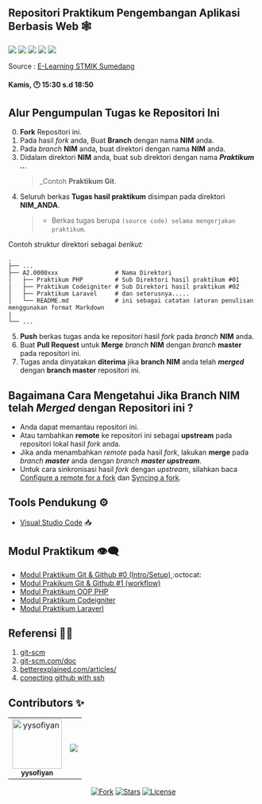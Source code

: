 
 ## Repositori Praktikum Pengembangan Aplikasi Berbasis Web 🕸

<p align="left">
<a href="#"><img src="http://hits.dwyl.com/yysofiyan/FT3109-PABWEB/PABWEB-A.svg"></a>
<a href="#"><img src="https://img.shields.io/github/issues-pr/FT3109-PABWEB/PABWEB-A?style=flat-square"></a>
<a href="#"><img src="https://img.shields.io/github/repo-size/FT3109-PABWEB/PABWEB-A?style=flat-square"></a>
<a href="#"><img src="https://img.shields.io/github/commit-activity/w/FT3109-PABWEB/PABWEB-A?style=flat-square"></a>
<a href="#"><img src="https://travis-ci.com/FT3109-PABWEB/PABWEB-A.svg?branch=master"></a>
</p>

Source : [E-Learning STMIK Sumedang](https://elearning.stmik-sumedang.ac.id)
#### Kamis, 🕐 15:30 s.d 18:50

## Alur Pengumpulan Tugas ke Repositori Ini

0. **Fork** Repositori ini.
1. Pada hasil _fork_ anda, Buat **Branch** dengan nama **NIM** anda.
2. Pada _branch_ **NIM** anda, buat direktori dengan nama **NIM** anda.
3. Didalam direktori **NIM** anda, buat sub direktori dengan nama _**Praktikum ..**_.
   > _Contoh **Praktikum Git**.
4. Seluruh berkas **Tugas hasil praktikum** disimpan pada direktori **NIM_ANDA**.
   > - Berkas tugas berupa `(source code) selama mengerjakan praktikum`.

Contoh struktur direktori sebagai *berikut:*

    .
    ├── ...
    ├── A2.0000xxx                # Nama Direktori
    │   ├── Praktikum PHP         # Sub Direktori hasil praktikum #01
    |   ├── Praktikum Codeigniter # Sub Direktori hasil praktikum #02
    │   ├── Praktikum Laravel     # dan seterusnya.....
    │   └── README.md             # ini sebagai catatan (aturan penulisan menggunakan format Markdown
    |                       
    └── ...

5. **Push** berkas tugas anda ke repositori hasil _fork_ pada _branch_ **NIM** anda.
6. Buat **Pull Request** untuk **Merge** _branch_ **NIM** dengan _branch_ **master** pada repositori ini.
7. Tugas anda dinyatakan **diterima** jika **branch NIM** anda telah _**merged**_ dengan **branch master** repositori ini.

## Bagaimana Cara Mengetahui Jika **Branch NIM** telah _**Merged**_ dengan Repositori ini ?

- Anda dapat memantau repositori ini.
- Atau tambahkan **remote** ke repositori ini sebagai **upstream** pada repositori lokal hasil _fork_ anda.
- Jika anda menambahkan _remote_ pada hasil _fork_, lakukan **merge** pada _branch **master**_ anda dengan _branch **master upstream**_.
- Untuk cara sinkronisasi hasil _fork_ dengan _upstream_, silahkan baca [Configure a remote for a fork](https://help.github.com/en/articles/configuring-a-remote-for-a-fork) dan [Syncing a fork](https://help.github.com/en/articles/syncing-a-fork).


## Tools Pendukung ⚙️

- [Visual Studio Code](https://code.visualstudio.com) 📥


## Modul Praktikum 👁‍🗨

- [Modul Praktikum Git & Github #0 (Intro/Setup) ](Praktikum-0-Git-&-Github.md) :octocat:
- [Modul Prakikum Git & Github #1 (workflow)](Praktikum-1-Berkontribusi-di-Proyek.md)
- [Modul Praktikum OOP PHP ](#)
- [Modul Praktikum Codeigniter](#)
- [Modul Praktikum Laraverl](#)


## Referensi 🕵️‍♂️

1. [git-scm](https://git-scm.com/book/id/v2/Memulai-Dasar-dasar-Git)
2. [git-scm.com/doc](https://git-scm.com/doc)
3. [betterexplained.com/articles/](https://betterexplained.com/articles/intro-to-distributed-version-control-illustrated/)
4. [conecting github with ssh](https://help.github.com/en/github/authenticating-to-github/connecting-to-github-with-ssh)


## Contributors ✨

<!-- ALL-CONTRIBUTORS-LIST:START - Do not remove or modify this section -->
<!-- prettier-ignore-start -->
<!-- markdownlint-disable -->
<!-- Jika anda ingin memasukan Profil di list contributor: cantumkan NAMA LENGKAP,PHOTO ASLI & LINK REPOSITORI ANDA kemudian menirim pull request-->
<!-- Perhatikan baris kode penulisan contributor dibawah ini -->
<table>
  <tr>
    <td align="center"><a href="#"><img src="https://avatars0.githubusercontent.com/u/34052001?s=460&v=4" width="100px;"
        alt="yysofiyan" /><br /><sub><b>yysofiyan</b></sub></a><br /><a</a></td>
    <td align="center"><a href="https://github.com/FT3109-PABWEB/PABWEB-A/graphs/contributors"><img src="https://contrib.rocks/image?repo=FT3109-PABWEB/PABWEB-A"/></a>
  </tr>
</table>

<!-- markdownlint-enable -->
<!-- prettier-ignore-end -->
<!-- ALL-CONTRIBUTORS-LIST:END -->


<p align="center">
<a href="#"><img src="https://img.shields.io/github/forks/FT3019-PABWEB-A/OOP-TI3D"alt="Fork"></a>
<a href="#"><img src="https://img.shields.io/github/contributors/FT3109-PABWEB/PABWEB-A"alt="Stars"></a>
<a href="#"><img src="https://poser.pugx.org/laravel/framework/license.svg" alt="License"></a>
</p>

